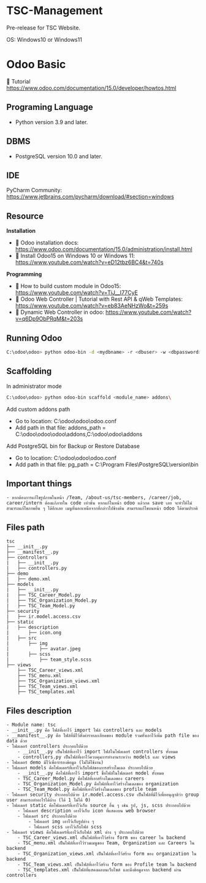 # TSC-Management
Pre-release for TSC Website. 

OS: Windows10 or Windows11

# Odoo Basic
📄 Tutorial https://www.odoo.com/documentation/15.0/developer/howtos.html

## Programing Language
- Python version 3.9 and later.

## DBMS
- PostgreSQL version 10.0 and later.

## IDE
PyCharm Community: https://www.jetbrains.com/pycharm/download/#section=windows

## Resource

**Installation**
- 📄 Odoo installation docs: https://www.odoo.com/documentation/15.0/administration/install.html
- 🎥 Install Odoo15 on Windows 10 or Windows 11: https://www.youtube.com/watch?v=eD12tbz6BC4&t=740s

**Programming**
- 🎥 How to build custom module in Odoo15: https://www.youtube.com/watch?v=TiJ__I77CyE
- 🎥 Odoo Web Controller | Tutorial with Rest API & qWeb Templates: https://www.youtube.com/watch?v=eb83AeNHzWo&t=259s
- 🎥 Dynamic Web Controller in odoo: https://www.youtube.com/watch?v=q6Dp9ObPRqM&t=203s

## Running Odoo
```bash
C:\odoo\odoo> python odoo-bin -d <mydbname> -r <dbuser> -w <dbpassword>
```

## Scaffolding
In administrator mode
```bash
C:\odoo\odoo> python odoo-bin scaffold <module_name> addons\
```
Add custom addons path
- Go to location: C:\odoo\odoo\odoo.conf
- Add path in that file: addons_path = C:\odoo\odoo\odoo\addons,C:\odoo\odoo\addons

Add PostgreSQL bin for Backup or Restore Database
- Go to location: C:\odoo\odoo\odoo.conf
- Add path in that file: pg_path = C:\Program Files\PostgreSQL\version\bin


## Important things
    - หากต้องการแก้ไขรูปภาพในหน้า /Team, /about-us/tsc-members, /career/job, career/intern ต้องแก้ภายใน code เท่านั้น หากแก้ในหน้า odoo แล้วกด save เลย จะทำให้ไม่สามารถแก้ไขภาพอื่น ๆ ได้อีกเลย เมนูที่นอกเหนือจากที่กล่าวไปข้างต้น สามารถแก้ไขบนหน้า odoo ได้ตามปรกคิ
    
## Files path
```
tsc
├── __init__.py
├── __manifest__.py
├── controllers
|   ├── __init__.py
|   ├── controllers.py
├── demo
|   ├── demo.xml
├── models
|   ├── __init__.py
|   ├── TSC_Career_Model.py
|   ├── TSC_Organization_Model.py
|   ├── TSC_Team_Model.py
├── security
|   ├── ir.model.access.csv
├── static
|   ├── description
|       ├── icon.ong
|   ├── src
|       ├── img
|           ├── avatar.jpeg
|       ├── scss
|           ├── team_style.scss 
├── views
    ├── TSC_Career_views.xml
    ├── TSC_menu.xml
    ├── TSC_Organization_views.xml
    ├── TSC_Team_views.xml
    ├── TSC_templates.xml
```

## Files description
    - Module name: tsc
    - __init__.py คือ ไฟล์ที่เอาไว้ import ไฟล์ controllers และ models 
    - __manifest__.py คือ ไฟล์ที่มีไว้ตั้งค่ารายละเอียดของ module รวมทั้งเอาไว้เพิ่ม path file ของ data ด้วย
    - โฟลเดอร์ controllers ประกอบไปด้วย
        - __init__.py เป็นไฟล์ที่เอาไว้ import ไฟล์ในโฟลเดอร์ controllers ทั้งหมด
        - controllers.py เป็นไฟล์ที่เอาไว้ควบคุมการทำงานระหว่าง models และ views
    - โฟลเดอร์ demo มีไว้เพื่อจำรองข้อมูล (ไม่ได้ใช้งาน)
    - โฟลเดอร์ models คือโฟลเดอร์ที่เอาไว้เก็บไฟล์ของการสร้างโมเดล ประกอบไปด้วย
        - __init__.py คือไฟล์ที่เอาไว้ import ชื่อไฟล์ในโฟลเดอร์ model ทั้งหมด
        - TSC_Career_Model.py คือไฟล์ที่เอาสร้างโมเดลของ careers
        - TSC_Organization_Model.py คือไฟล์ที่เอาไว้สร้างโมเดลของ organization
        - TSC_Team_Model.py คือไฟล์ที่เอาไว้สร้างโมเดลของ profile team
    - โฟลเดอร์ security ประกอบไปด้วย ir.model.access.csv เป็นไฟล์ที่มีไว้เพื่ออนุญาติว่า group user สามารถทำอะไรได้บ้าง (ได้ 1 ไม่ได้ 0)
    - โฟลเดอร์ static คือโฟลเดอร์ที่เอาไว้เก็บ source อื่น ๆ เช่น รูป, js, scss ประกอบไปด้วย
        - โฟลเดอร์ description เอาไว้เก็บ icon ที่แสดงบน web browser
        - โฟลเดอร์ src ประกอบไปด้วย
            - โฟลเดอร์ img เอาไว้เก็บรูปต่าง ๆ
            - โฟลเดอร์ scss เอาไว้เก็บไฟล์ scss
    - โฟลเดอร์ views คือโฟลเดอร์ที่เอาไว้เก็บไฟล์ xml ต่าง ๆ ประกอบไปด้วย
        - TSC_Career_views.xml เป็นไฟล์ที่เอาไว้สร้าง form ของ career ใน backend
        - TSC_menu.xml เป็นไฟล์ที่เอาไว้รวมเมนูของ Team, Organization และ Careers ใน backend
        - TSC_Organization_views.xml เป็นไฟล์ที่เอาไว้สร้าง form ของ organization ใน backend
        - TSC_Team_views.xml เป็นไฟล์ที่เอาไว้สร้าง form ของ Profile team ใน backend
        - TSC_templates.xml เป็นไฟล์ที่แสดงผลบนเว็บไซต์ และดึงข้อมูลจาก backend ผ่าน controllers
        
    
 
    
